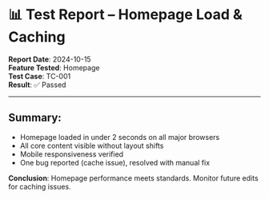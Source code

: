 # 📊 Test Report – Homepage Load & Caching

**Report Date**: 2024-10-15  
**Feature Tested**: Homepage  
**Test Case**: TC-001  
**Result**: ✅ Passed

---

## Summary:

- Homepage loaded in under 2 seconds on all major browsers  
- All core content visible without layout shifts  
- Mobile responsiveness verified  
- One bug reported (cache issue), resolved with manual fix

**Conclusion**: Homepage performance meets standards. Monitor future edits for caching issues.
